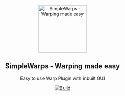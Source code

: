 <p align="center">
 <img width="150px" src="https://imgur.com/iELr7zJ.png" align="center" alt="SimpleWarps - Warping made easy" />
 <h2 align="center">SimpleWarps - Warping made easy</h2>
 <p align="center">Easy to use Warp Plugin with inbuilt GUI</p>
</p>
<p align="center">
 <a href="https://github.com/CronixZero/SimpleWarps/actions">
  <img alt="Build" src="https://github.com/CronixZero/SimpleWarps/actions/workflows/CI.yml/badge.svg" />
 </a>
</p>
